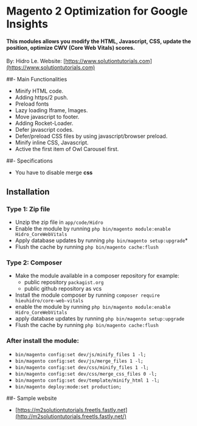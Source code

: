 # Magento 2 Optimization for Google Insights

#### This modules allows you modify the HTML, Javascript, CSS, update the position, optimize CWV (Core Web Vitals) scores.

By: Hidro Le.  Website: [https://www.solutiontutorials.com](https://www.solutiontutorials.com)

##- Main Functionalities
- Minify HTML code.
- Adding https/2 push.
- Preload fonts
- Lazy loading Iframe, Images.
- Move javascript to footer.
- Adding Rocket-Loader.
- Defer javascript codes.
- Defer/preload CSS files by using javascript/browser preload.
- Minify inline CSS, Javascript.
- Active the first item of Owl Carousel first.

##- Specifications

- You have to disable merge **css**

## Installation

### Type 1: Zip file

- Unzip the zip file in `app/code/Hidro`
- Enable the module by running `php bin/magento module:enable Hidro_CoreWebVitals`
- Apply database updates by running `php bin/magento setup:upgrade`\*
- Flush the cache by running `php bin/magento cache:flush`

### Type 2: Composer

- Make the module available in a composer repository for example:
    - public repository `packagist.org`
    - public github repository as vcs
- Install the module composer by running `composer require hieuhidro/core-web-vitals`
- enable the module by running `php bin/magento module:enable Hidro_CoreWebVitals`
- apply database updates by running `php bin/magento setup:upgrade`
- Flush the cache by running `php bin/magento cache:flush`

### After install the module:
- `bin/magento config:set dev/js/minify_files 1 -l;`
- `bin/magento config:set dev/js/merge_files 1 -l;`
- `bin/magento config:set dev/css/minify_files 1 -l;`
- `bin/magento config:set dev/css/merge_css_files 0 -l;`
- `bin/magento config:set dev/template/minify_html 1 -l;`
- `bin/magento deploy:mode:set production;`

##- Sample website
- [https://m2solutiontutorials.freetls.fastly.net](http://m2solutiontutorials.freetls.fastly.net/)
